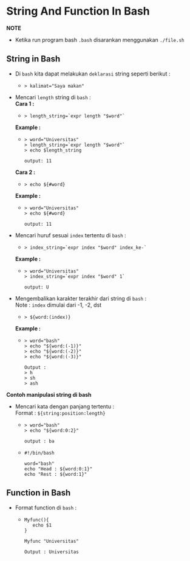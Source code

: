 # **String And Function In Bash**

**NOTE**
- Ketika run program bash `.bash` disarankan menggunakan `./file.sh`

## **String in Bash**

- Di `bash` kita dapat melakukan `deklarasi` string seperti berikut :
    -     > kalimat="Saya makan"

- Mencari `length` string di `bash` :<br>
    **Cara 1 :**
    -     > length_string=`expr length "$word"`
    **Example :**
    -     > word="Universitas"
          > length_string=`expr length "$word"`
          > echo $length_string

          output: 11
    **Cara 2 :**
    -     > echo ${#word}
    **Example :**
    -     > word="Universitas"
          > echo ${#word}

          output: 11

- Mencari huruf sesuai `index` tertentu di `bash` :
    -     > index_string=`expr index "$word" index_ke-`
    **Example :**
    -     > word="Universitas"
          > index_string=`expr index "$word" 1`

          output: U

- Mengembalikan karakter terakhir dari string di `bash` :<br>
      Note : `index` dimulai dari -1, -2, dst
    -     > ${word:(index)}

    **Example :**
    -     > word="bash" 
          > echo "${word:(-1)}"
          > echo "${word:(-2)}"
          > echo "${word:(-3)}" 

          Output :
          > h
          > sh
          > ash

**Contoh manipulasi string di bash**

- Mencari kata dengan panjang tertentu :<br>
Format : `${string:position:length}`

    -     > word="bash"
          > echo "${word:0:2}"

          output : ba

    -     #!/bin/bash

          word="bash"
          echo "Head : ${word:0:1}"
          echo "Rest : ${word:1}"
          

## **Function in Bash**

- Format function di `bash` :

    -     Myfunc(){
             echo $1
          }   

          Myfunc "Universitas"

          Output : Universitas

